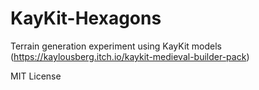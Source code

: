 # KayKit-Hexagons
 
 Terrain generation experiment using KayKit models (https://kaylousberg.itch.io/kaykit-medieval-builder-pack)
 
 MIT License
